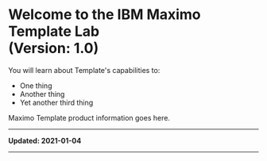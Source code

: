 # Welcome to the IBM Maximo Template Lab<br>(Version: 1.0)
You will learn about Template's capabilities to:

* One thing
* Another thing
* Yet another third thing

Maximo Template product information goes here.

---

**Updated: 2021-01-04**

---
